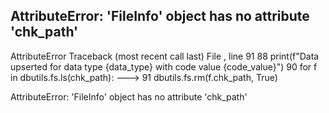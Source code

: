 AttributeError: 'FileInfo' object has no attribute 'chk_path'
---------------------------------------------------------------------------
AttributeError                            Traceback (most recent call last)
File <command-2638019235405315>, line 91
     88     print(f"Data upserted for data type {data_type} with code value {code_value}")
     90 for f in dbutils.fs.ls(chk_path):
---> 91     dbutils.fs.rm(f.chk_path, True)

AttributeError: 'FileInfo' object has no attribute 'chk_path'
